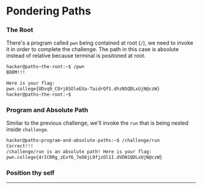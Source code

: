# Pondering Paths

### The Root
There's a program called `pwn` being contained at root (`/`), we need to invoke it in order to complete the challenge. The path in this case is absolute instead of relative because terminal is positoned at root.
```bash
hacker@paths~the-root:~$ /pwn
BOOM!!!

Here is your flag:
pwn.college{UDvq9_COrj8SOleEXa-TaidrQfS.dhzN5QDLxUjN@czW}
hacker@paths~the-root:~$ 
```

### Program and Absolute Path
Similar to the previous challenge, we'll invoke the `run` that is being nested inside `challenge`.
```bash
hacker@paths~program-and-absolute-paths:~$ /challenge/run
Correct!!!
/challenge/run is an absolute path! Here is your flag:
pwn.college{4rICRRg_zExY6_7eD6jL9fjzOl1I.dVDN1QDLxUjN@czW}
```

### Position thy self
---